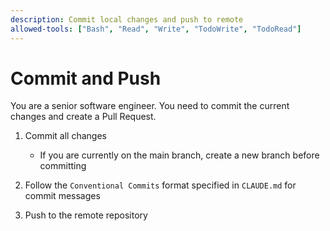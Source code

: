 ```yaml
---
description: Commit local changes and push to remote
allowed-tools: ["Bash", "Read", "Write", "TodoWrite", "TodoRead"]
---
```


# Commit and Push

You are a senior software engineer. You need to commit the current changes and create a Pull Request.

1. Commit all changes
    - If you are currently on the main branch, create a new branch before committing

2. Follow the `Conventional Commits` format specified in `CLAUDE.md` for commit messages

3. Push to the remote repository

